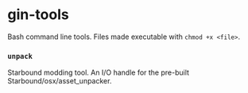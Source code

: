 # gin-tools
Bash command line tools. Files made executable with `chmod +x <file>`.

### `unpack`
Starbound modding tool. An I/O handle for the pre-built Starbound/osx/asset_unpacker.
